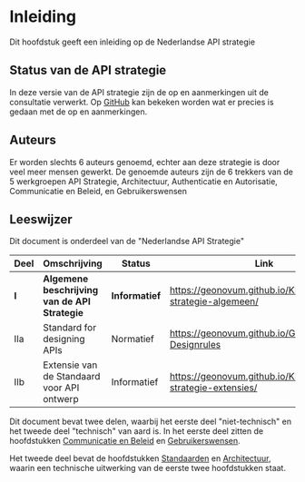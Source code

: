 # Inleiding

Dit hoofdstuk geeft een inleiding op de Nederlandse API strategie

## Status van de API strategie

In deze versie van de API strategie zijn de op en aanmerkingen uit de consultatie verwerkt. 
Op [GitHub](https://github.com/geonovum/KP-APIs/issues) kan bekeken worden wat er precies is 
gedaan met de op en aanmerkingen. 

## Auteurs

Er worden slechts 6 auteurs genoemd, echter aan deze strategie is door veel meer mensen gewerkt.
De genoemde auteurs zijn de 6 trekkers van de 5 werkgroepen API Strategie, 
Architectuur, Authenticatie en Autorisatie, Communicatie en Beleid, en Gebruikerswensen

## Leeswijzer

Dit document is onderdeel van de "Nederlandse API Strategie" 

| Deel  | Omschrijving                                    | Status          | Link                                                         | 
|-------|-------------------------------------------------| ----------------|--------------------------------------------------------------|
| **I** | **Algemene beschrijving van de API Strategie**  | **Informatief** | https://geonovum.github.io/KP-APIs/API-strategie-algemeen/   |
| IIa   | Standard for designing APIs                     | Normatief       | https://geonovum.github.io/Geonovum/API-Designrules          |
| IIb   | Extensie van de Standaard voor API ontwerp      | Informatief     | https://geonovum.github.io/KP-APIs/API-strategie-extensies/  |

Dit document bevat twee delen, waarbij het eerste deel "niet-technisch" en het tweede deel "technisch" van aard is.
In het eerste deel zitten de hoofdstukken [Communicatie en Beleid](#communicatie-en-beleid) 
en [Gebruikerswensen](#inspelen-op-gebruikerswensen-de-sleutel-tot-gebruik).

Het tweede deel bevat de hoofdstukken [Standaarden](#standaarden) en [Architectuur](#architectuur),
waarin een technische uitwerking  van de eerste twee hoofdstukken staat.  
